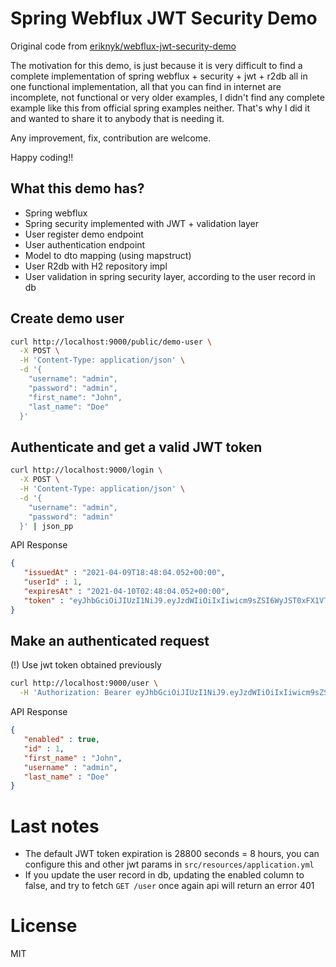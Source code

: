 Spring Webflux JWT Security Demo
================================
Original code from [eriknyk/webflux-jwt-security-demo](https://github.com/eriknyk/webflux-jwt-security-demo) 

The motivation for this demo, is just because it is very difficult to find a complete implementation
of spring webflux + security + jwt + r2db all in one functional implementation, all that you can find in internet are incomplete, not functional 
or very older examples, I didn't find any complete example like this from official spring examples neither.
That's why I did it and wanted to share it to anybody that is needing it.

Any improvement, fix, contribution are welcome.  

Happy coding!!

## What this demo has?
- Spring webflux
- Spring security implemented with JWT + validation layer
- User register demo endpoint
- User authentication endpoint
- Model to dto mapping (using mapstruct)
- User R2db with H2 repository impl
- User validation in spring security layer, according to the user record in db 

## Create demo user

```bash
curl http://localhost:9000/public/demo-user \
  -X POST \
  -H 'Content-Type: application/json' \
  -d '{
    "username": "admin",
    "password": "admin",
    "first_name": "John",
    "last_name": "Doe" 
  }'
```

## Authenticate and get a valid JWT token
```bash
curl http://localhost:9000/login \
  -X POST \
  -H 'Content-Type: application/json' \
  -d '{
    "username": "admin",
    "password": "admin"
  }' | json_pp
```

API Response
```json
{
   "issuedAt" : "2021-04-09T18:48:04.052+00:00",
   "userId" : 1,
   "expiresAt" : "2021-04-10T02:48:04.052+00:00",
   "token" : "eyJhbGciOiJIUzI1NiJ9.eyJzdWIiOiIxIiwicm9sZSI6WyJST0xFX1VTRVIiXSwiaXNzIjoiYWRtaW4iLCJleHAiOjE2MTgwMjI4ODQsImlhdCI6MTYxNzk5NDA4NCwianRpIjoiODUzNTAwNDUtYjNjNy00MTA3LWIyZjUtOGEwNDUyNjVmZWM5In0.okhxY7BsK3S3ABNMJlm1WhGdjssy676d6bNkZ3ybN34"
}
```

## Make an authenticated request
(!) Use jwt token obtained previously 

```bash
curl http://localhost:9000/user \
  -H 'Authorization: Bearer eyJhbGciOiJIUzI1NiJ9.eyJzdWIiOiIxIiwicm9sZSI6WyJST0xFX1VTRVIiXSwiaXNzIjoiYWRtaW4iLCJleHAiOjE2MTgwMjI4ODQsImlhdCI6MTYxNzk5NDA4NCwianRpIjoiODUzNTAwNDUtYjNjNy00MTA3LWIyZjUtOGEwNDUyNjVmZWM5In0.okhxY7BsK3S3ABNMJlm1WhGdjssy676d6bNkZ3ybN34' | json_pp
```

API Response
```json
{
   "enabled" : true,
   "id" : 1,
   "first_name" : "John",
   "username" : "admin",
   "last_name" : "Doe"
}
```

# Last notes
- The default JWT token expiration is 28800 seconds = 8 hours, you can configure this and other jwt params in `src/resources/application.yml`
- If you update the user record in db, updating the enabled column to false, and try to fetch `GET /user` once again api will return an error 401  

# License
MIT